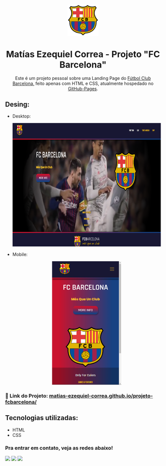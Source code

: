 <div align="center">
  <img alt="Logo" src="src/imagens/barcelona-logo-escudo.png" width="100" />
</div>
<h1 align="center">
  Matías Ezequiel Correa - Projeto "FC Barcelona"
</h1>
<p align="center">
  Este é um projeto pessoal sobre uma Landing Page do <a href="https://matias-ezequiel-correa.github.io/projeto-fcbarcelona/" target="_blank">Fútbol Club Barcelona,</a> feito apenas com HTML e CSS, atualmente hospedado no <a href="https://github.com/matias-ezequiel-correa">GitHub-Pages</a>.
</p>

## Desing: 
* Desktop:
[<p align="center"><img height="400em" src="./src/design/desktop-design.PNG" alt="Projeto FC Barcelona - Versão Desktop">](https://matias-ezequiel-correa.github.io/projeto-fcbarcelona/)<p>

* Mobile:
[<p align="center"><img height="400em" src="./src/design/mobile-design.PNG" alt="Projeto FC Barcelona - Versão Mobile">](https://matias-ezequiel-correa.github.io/projeto-fcbarcelona/)<p>

### 🔗 Link do Projeto: <a href="https://matias-ezequiel-correa.github.io/projeto-fcbarcelona/" target="_blank">matias-ezequiel-correa.github.io/projeto-fcbarcelona/</a>

## Tecnologias utilizadas:

 * HTML
 * CSS

 ### Pra entrar em contato, veja as redes abaixo!
 
<div> 
  <a href="https://instagram.com/maticorrea10" target="_blank"><img src="https://img.shields.io/badge/-Instagram-%23E4405F?style=for-the-badge&logo=instagram&logoColor=white" target="_blank"></a>
  <a href = "https://matiasecorrea19@gmail.com"><img src="https://img.shields.io/badge/-Gmail-%23333?style=for-the-badge&logo=gmail&logoColor=white" target="_blank"></a>
  <a href="https://www.linkedin.com/in/matías-ezequiel-correa" target="_blank"><img src="https://img.shields.io/badge/-LinkedIn-%230077B5?style=for-the-badge&logo=linkedin&logoColor=white" target="_blank"></a> 
</div>
